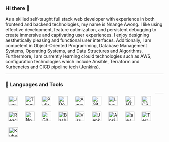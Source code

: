 
### Hi there 👋

As a skilled self-taught full stack web developer with experience in both frontend and backend technologies, my name is Nnange Awong. I like using effective development, feature optimization, and persistent debugging to create immersive and captivating user experiences. I enjoy designing aesthetically pleasing and functional user interfaces. Additionally, I am competent in Object-Oriented Programming, Database Management Systems, Operating Systems, and Data Structures and Algorithms. Furthermore, I am currently learning clould technologies such as AWS, configuration technologies which include Ansible, Terraform and Kurbenetes and CICD pipeline tech (Jenkins).

---



### 🧰 Languages and Tools
<img align="left" alt="JavaScript" width="30px" style="padding:10px;" src="https://cdn.jsdelivr.net/gh/devicons/devicon/icons/javascript/javascript-plain.svg" /> <img align="left" alt="TypeScript" width="30px" style="padding:10px;" src="https://cdn.jsdelivr.net/gh/devicons/devicon/icons/typescript/typescript-plain.svg" /> <img align="left" alt="Python" width="30px" style="padding:10px;" src="https://cdn.jsdelivr.net/gh/devicons/devicon/icons/python/python-plain.svg" />
<img align="left" alt="Docker" width="30px" style="padding:10px;" src="https://cdn.icon-icons.com/icons2/2699/PNG/512/docker_logo_icon_170244.png"/> <img align="left" alt="Angular" width="30px" style="padding:10px;" src="https://cdn.jsdelivr.net/gh/devicons/devicon/icons/angularjs/angularjs-plain.svg" /> <img align="left" alt="Git" width="30px" style="padding:10px;" src="https://cdn.jsdelivr.net/gh/devicons/devicon/icons/git/git-original.svg" /> <img align="left" alt="Linux" width="30px" style="padding:10px;" src="https://cdn.jsdelivr.net/gh/devicons/devicon/icons/linux/linux-original.svg" /> <img align="left" alt="HTML" width="30px" style="padding:10px;" src="https://cdn.jsdelivr.net/gh/devicons/devicon/icons/html5/html5-plain.svg" /> <img align="left" alt="CSS" width="30px" style="padding:10px;" src="https://cdn.jsdelivr.net/gh/devicons/devicon/icons/css3/css3-plain.svg" /> <img align="left" alt="React" width="30px" style="padding:10px;" src="https://cdn.jsdelivr.net/gh/devicons/devicon/icons/react/react-original.svg" /> <img align="left" alt="NodeJS" width="30px" style="padding:10px;" src="https://cdn.jsdelivr.net/gh/devicons/devicon/icons/nodejs/nodejs-original.svg" /> <img align="left" alt="GitHub" width="30px" style="padding:10px;" src="https://cdn.jsdelivr.net/gh/devicons/devicon/icons/github/github-original.svg" /> <img align="left" alt="Bash" width="30px" style="padding:10px;" src="https://cdn.jsdelivr.net/gh/devicons/devicon/icons/bash/bash-original.svg" /> <img align="left" alt="Visual Studio Code" width="30px" style="padding:10px;" src="https://cdn.jsdelivr.net/gh/devicons/devicon/icons/vscode/vscode-original.svg" style="padding-right:10px;" /> <img align="left" alt="Jenkins" width="30px" style="padding:10px;" src="https://www.svgrepo.com/show/353929/jenkins.svg"/> <img align="left" alt="Ansible" width="30px" style="padding:10px;" src="https://cdn.icon-icons.com/icons2/2148/PNG/512/ansible_icon_132595.png"/> <img align="left" alt="aws" width="30px" style="padding:10px;" src="https://upload.wikimedia.org/wikipedia/commons/thumb/9/93/Amazon_Web_Services_Logo.svg/2560px-Amazon_Web_Services_Logo.svg.png"/> <img align="left" alt="Terraform" width="30px" style="padding:10px;" src="https://cdn.icon-icons.com/icons2/2107/PNG/512/file_type_terraform_icon_130125.png"/><img align="left" alt="Kubernetes" width="30px" style="padding:10px;" src="https://cdn.icon-icons.com/icons2/2699/PNG/512/kubernetes_logo_icon_168359.png"/>

---


<!--
### 📊 Stats
![Nnange's GitHub stats](https://github-readme-stats.vercel.app/api?username=nnange&show_icons=true&theme=radical)

<a href="https://github.com/Nnange">
  <img align="center" src="https://github-readme-stats.vercel.app/api?username=nnange&include_all_commits=true&count_private=true&show_icons=true&line_height=20&title_color=7A7ADB&icon_color=2234AE&text_color=D3D3D3&bg_color=0,000000,130F40" width="450"/>
</a>
-->

